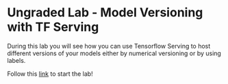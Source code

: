 # Ungraded Lab - Model Versioning with TF Serving

During this lab you will see how you can use Tensorflow Serving to host different versions of your models either by numerical versioning or by using labels.

Follow this [link](https://github.com/https-deeplearning-ai/machine-learning-engineering-for-production-public/blob/main/course4/week3-ungraded-labs/C4_W3_Lab_3_TFS_Model_Versioning/README.md) to start the lab!